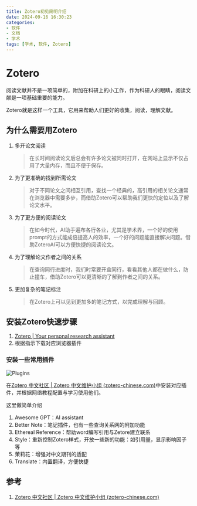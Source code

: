 ```yaml
---
title: Zotero初见简明介绍
date: 2024-09-16 16:30:23
categories:
- 软件
- 文档
- 学术
tags: [学术, 软件, Zotero]
---
```


# Zotero

阅读文献并不是一项简单的，附加在科研上的小工作，作为科研人的眼睛，阅读文献是一项基础重要的能力。

Zotero就是这样一个工具，它用来帮助人们更好的收集，阅读，理解文献。

<!--more-->

## 为什么需要用Zotero

1. 多开论文阅读

   > 在长时间阅读论文后总会有许多论文被同时打开，在网站上显示不仅占用了大量内存，而且不便于保存。

2. 为了更准确的找到所需论文

   > 对于不同论文之间相互引用，查找一个经典的，高引用的相关论文通常在浏览器中需要多步，而借助Zotero可以帮助我们更快的定位以及了解论文水平。

3. 为了更方便的阅读论文

   > 在如今时代，AI助手遍布各行各业，尤其是学术界，一个好的使用prompt的方式能成倍提高人的效率，一个好的问题能直接解决问题。借助ZoteroAI可以方便快捷的阅读论文。

4. 为了理解论文作者之间的关系

   > 在查询同行进度时，我们时常要开盒同行，看看其他人都在做什么，防止撞车，借助Zotero可以更清晰的了解到作者之间的关系。

5. 更加复杂的笔记标注

   > 在Zotero上可以见到更加多的笔记方式，以完成理解与回顾。

## 安装Zotero快速步骤

1. [Zotero | Your personal research assistant](https://www.zotero.org/)
2. 根据指示下载对应浏览器插件

### 安装一些常用插件

![Plugins](https://s2.loli.net/2024/09/16/UlstJoneF2q1j5C.png)

在[Zotero 中文社区 | Zotero 中文维护小组 (zotero-chinese.com)](https://zotero-chinese.com/)中安装对应插件，并根据网络教程配置与学习使用他们。

这里做简单介绍

1. Awesome GPT：AI assistant
2. Better Note：笔记插件，也有一些查询关系网的附加功能
3. Ethereal Reference：帮助word编写引用与Zetore建立联系
4. Style：重新控制Zotero样式，开放一些新的功能：如引用量，显示影响因子等
5. 茉莉花：增强对中文期刊的适配
6. Translate：内置翻译，方便快捷

## 参考

1. [Zotero 中文社区 | Zotero 中文维护小组 (zotero-chinese.com)](https://zotero-chinese.com/)
